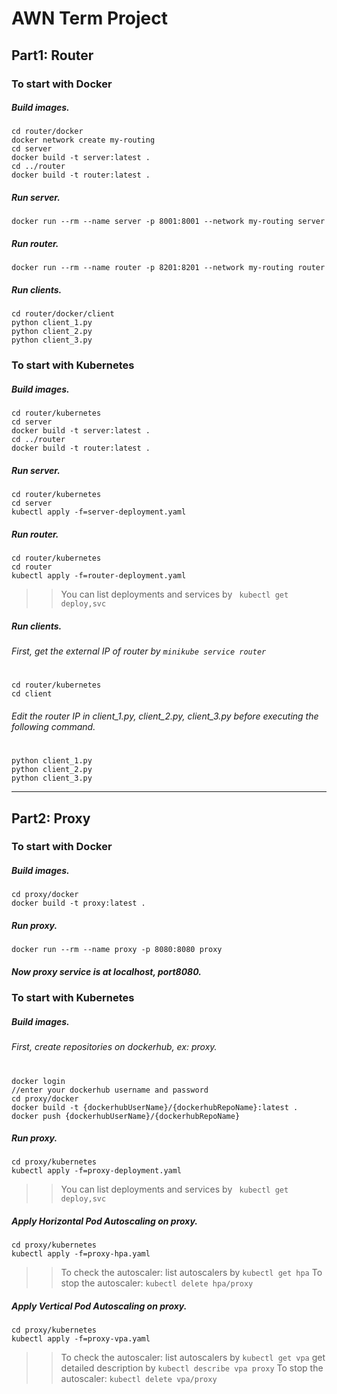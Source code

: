 # AWN Term Project

## Part1: Router

### To start with Docker

##### Build images.

```
cd router/docker
docker network create my-routing
cd server
docker build -t server:latest .
cd ../router
docker build -t router:latest .
```

##### Run server.
```
docker run --rm --name server -p 8001:8001 --network my-routing server
```
##### Run router.
```
docker run --rm --name router -p 8201:8201 --network my-routing router
```
##### Run clients.
```
cd router/docker/client
python client_1.py
python client_2.py
python client_3.py
```

### To start with Kubernetes

##### Build images.

```
cd router/kubernetes
cd server
docker build -t server:latest .
cd ../router
docker build -t router:latest .
```

##### Run server.
```
cd router/kubernetes
cd server
kubectl apply -f=server-deployment.yaml
```
##### Run router.
```
cd router/kubernetes
cd router
kubectl apply -f=router-deployment.yaml
```
>> You can list deployments and services by ``` kubectl get deploy,svc```
##### Run clients.
###### First, get the external IP of router by ```minikube service router```
#
```
cd router/kubernetes
cd client
```
###### Edit the router IP in client_1.py, client_2.py, client_3.py before executing the following command.
#
```
python client_1.py
python client_2.py
python client_3.py
```

---
## Part2: Proxy
### To start with Docker

##### Build images.

```
cd proxy/docker
docker build -t proxy:latest .
```
##### Run proxy.
```
docker run --rm --name proxy -p 8080:8080 proxy
```
##### Now proxy service is at localhost, port8080.

### To start with Kubernetes

##### Build images.
###### First, create repositories on dockerhub, ex: proxy.
#
```
docker login
//enter your dockerhub username and password
cd proxy/docker
docker build -t {dockerhubUserName}/{dockerhubRepoName}:latest .
docker push {dockerhubUserName}/{dockerhubRepoName}
```

##### Run proxy.
```
cd proxy/kubernetes
kubectl apply -f=proxy-deployment.yaml
```
>> You can list deployments and services by ``` kubectl get deploy,svc```
##### Apply Horizontal Pod Autoscaling on proxy.
```
cd proxy/kubernetes
kubectl apply -f=proxy-hpa.yaml
```
>> To check the autoscaler:
>> list autoscalers by ```kubectl get hpa```
>> To stop the autoscaler: ```kubectl delete hpa/proxy```
##### Apply Vertical Pod Autoscaling on proxy.
```
cd proxy/kubernetes
kubectl apply -f=proxy-vpa.yaml
```
>> To check the autoscaler:
>> list autoscalers by ```kubectl get vpa```
>> get detailed description by ```kubectl describe vpa proxy```
>> To stop the autoscaler: ```kubectl delete vpa/proxy```